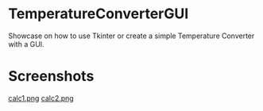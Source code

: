 # TemperatureConverterGUI
Showcase on how to use Tkinter or create a simple Temperature Converter with a GUI.

# Screenshots
[calc1.png](https://github.com/HaydenHildreth/TemperatureConverterGUI/blob/main/screenshots/calc1.png)
[calc2.png](https://github.com/HaydenHildreth/TemperatureConverterGUI/blob/main/screenshots/calc2.png)
